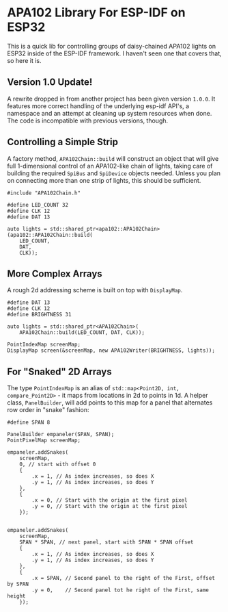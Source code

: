 # APA102 Library For ESP-IDF on ESP32

This is a quick lib for controlling groups of daisy-chained APA102 lights on ESP32 inside of the ESP-IDF framework. I haven't seen one that covers that, so here it is.



## Version 1.0 Update!

A rewrite dropped in from another project has been given version `1.0.0`. It features more correct handling of the underlying esp-idf API's, a namespace and an attempt at cleaning up system resources when done. The code is incompatible with previous versions, though.



## Controlling a Simple Strip

A factory method, `APA102Chain::build` will construct an object that will give full 1-dimensional control of an APA102-like chain of lights, taking care of building the required `SpiBus` and `SpiDevice` objects needed. Unless you plan on connecting more than one strip of lights, this should be sufficient.

```
#include "APA102Chain.h"

#define LED_COUNT 32
#define CLK 12
#define DAT 13

auto lights = std::shared_ptr<apa102::APA102Chain>(apa102::APA102Chain::build(
    LED_COUNT,
    DAT,
    CLK));
```



## More Complex Arrays
    
A rough 2d addressing scheme is built on top with `DisplayMap`.

```
#define DAT 13
#define CLK 12
#define BRIGHTNESS 31

auto lights = std::shared_ptr<APA102Chain>(
    APA102Chain::build(LED_COUNT, DAT, CLK));

PointIndexMap screenMap;
DisplayMap screen(&screenMap, new APA102Writer(BRIGHTNESS, lights));
```



## For "Snaked" 2D Arrays

The type `PointIndexMap` is an alias of `std::map<Point2D, int, compare_Point2D>` - it maps from locations in 2d to points in 1d. A helper class, `PanelBuilder`, will add points to this map for a panel that alternates row order in "snake" fashion:

```
#define SPAN 8

PanelBuilder empaneler(SPAN, SPAN);
PointPixelMap screenMap;

empaneler.addSnakes(
    screenMap,
    0, // start with offset 0
    {
        .x = 1, // As index increases, so does X
        .y = 1, // As index increases, so does Y
    },
    {
        .x = 0, // Start with the origin at the first pixel
        .y = 0, // Start with the origin at the first pixel
    });


empaneler.addSnakes(
    screenMap,
    SPAN * SPAN, // next panel, start with SPAN * SPAN offset
    {
        .x = 1, // As index increases, so does X
        .y = 1, // As index increases, so does Y
    },
    {
        .x = SPAN, // Second panel to the right of the First, offset by SPAN
        .y = 0,    // Second panel tot he right of the First, same height
    });
```
